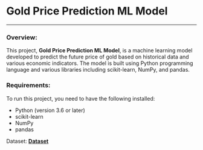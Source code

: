 # Gold Price Prediction ML Model

---

### Overview:

This project, **Gold Price Prediction ML Model**, is a machine learning model developed to predict the future price of gold based on historical data and various economic indicators. The model is built using Python programming language and various libraries including scikit-learn, NumPy, and pandas.

### Requirements:

To run this project, you need to have the following installed:

- Python (version 3.6 or later)
- scikit-learn
- NumPy
- pandas

Dataset: [**Dataset**](https://drive.google.com/file/d/1d2JDDryHKLq_-tO2T8I0zTPTggIAjZ5Y/view?usp=drive_link)
